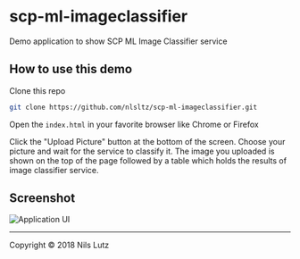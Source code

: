 # scp-ml-imageclassifier
Demo application to show SCP ML Image Classifier service

## How to use this demo

Clone this repo

```sh
git clone https://github.com/nlsltz/scp-ml-imageclassifier.git
```

Open the `index.html` in your favorite browser like Chrome or Firefox

Click the "Upload Picture" button at the bottom of the screen.
Choose your picture and wait for the service to classify it.
The image you uploaded is shown on the top of the page followed by a table which holds the results of image classifier service.

## Screenshot

![Application UI](https://i.imgur.com/g4vaF3F.png "Application screenshot")

---
Copyright © 2018 Nils Lutz